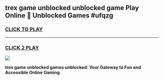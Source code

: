 
## trex game unblocked unblocked game Play Online 👋 Unblocked Games #ufqzg
<h3>
<a href="https://premium.freeplayer.one?title=trex_game_unblocked&ref=21F">CLICK TO PLAY</a></h3>
<hr>

<h3>
<a href="https://premium.freeplayer.one?title=trex_game_unblocked&ref=21F">CLICK 2 PLAY</a>
  
</h3>

<a href="https://premium.freeplayer.one?title=trex_game_unblocked&ref=21F/"><img src="https://clearcache.store/games.png"></a>


**trex game unblocked games unblocked: Your Gateway to Fun and Accessible Online Gaming**
